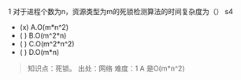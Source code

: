 1
对于进程个数为n，资源类型为m的死锁检测算法的时间复杂度为（） s4
- (x) A.O(m*n^2)
- ( ) B.O(m^2*n)
- ( ) C.O(m^2*n^2)
- ( ) D.O(m*n)

> 知识点：死锁。
> 出处：网络
> 难度：1
> A 是O(m*n^2)
